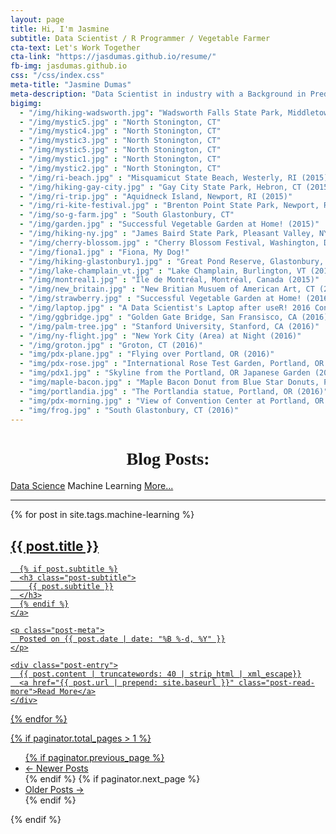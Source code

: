 ```yaml
---
layout: page
title: Hi, I'm Jasmine
subtitle: Data Scientist / R Programmer / Vegetable Farmer
cta-text: Let's Work Together
cta-link: "https://jasdumas.github.io/resume/"
fb-img: jasdumas.github.io
css: "/css/index.css"
meta-title: "Jasmine Dumas"
meta-description: "Data Scientist in industry with a Background in Predictive Analytics, Machine Learning, and Statistical Computing"
bigimg:
  - "/img/hiking-wadsworth.jpg": "Wadsworth Falls State Park, Middletown, CT (2016)"
  - "/img/mystic5.jpg" : "North Stonington, CT"
  - "/img/mystic4.jpg" : "North Stonington, CT"
  - "/img/mystic3.jpg" : "North Stonington, CT"
  - "/img/mystic5.jpg" : "North Stonington, CT"
  - "/img/mystic1.jpg" : "North Stonington, CT"
  - "/img/mystic2.jpg" : "North Stonington, CT"
  - "/img/ri-beach.jpg" : "Misquamicut State Beach, Westerly, RI (2015)"
  - "/img/hiking-gay-city.jpg" : "Gay City State Park, Hebron, CT (2015)"
  - "/img/ri-trip.jpg" : "Aquidneck Island, Newport, RI (2015)"
  - "/img/ri-kite-festival.jpg" : "Brenton Point State Park, Newport, RI (2015)"
  - "/img/so-g-farm.jpg" : "South Glastonbury, CT"
  - "/img/garden.jpg" : "Successful Vegetable Garden at Home! (2015)"
  - "/img/hiking-ny.jpg" : "James Baird State Park, Pleasant Valley, NY"
  - "/img/cherry-blossom.jpg" : "Cherry Blossom Festival, Washington, DC (2016)"
  - "/img/fiona1.jpg" : "Fiona, My Dog!"
  - "/img/hiking-glastonbury1.jpg" : "Great Pond Reserve, Glastonbury, CT (2015)"
  - "/img/lake-champlain_vt.jpg" : "Lake Champlain, Burlington, VT (2016)"
  - "/img/montreal1.jpg" : "Île de Montréal, Montréal, Canada (2015)"
  - "/img/new_britain.jpg" : "New Britian Musuem of American Art, CT (2016)"
  - "/img/strawberry.jpg" : "Successful Vegetable Garden at Home! (2016)"
  - "/img/laptop.jpg" : "A Data Scientist's Laptop after useR! 2016 Conf"
  - "/img/ggbridge.jpg" : "Golden Gate Bridge, San Fransisco, CA (2016)"
  - "/img/palm-tree.jpg" : "Stanford University, Stanford, CA (2016)"
  - "/img/ny-flight.jpg" : "New York City (Area) at Night (2016)"
  - "/img/groton.jpg" : "Groton, CT (2016)"
  - "img/pdx-plane.jpg" : "Flying over Portland, OR (2016)"
  - "img/pdx-rose.jpg" : "International Rose Test Garden, Portland, OR (2016)"
  - "img/pdx1.jpg" : "Skyline from the Portland, OR Japanese Garden (2016)"
  - "img/maple-bacon.jpg" : "Maple Bacon Donut from Blue Star Donuts, Portland, OR (2016)"
  - "img/portlandia.jpg" : "The Portlandia statue, Portland, OR (2016)"
  - "img/pdx-morning.jpg" : "View of Convention Center at Portland, OR (2016)"
  - "img/frog.jpg" : "South Glastonbury, CT (2016)"
---
```


<!-- <div align="center"> </div>  -->
<!-- <a href="https://jasdumas.github.io/resume/" class=".btn-primary">Resume</a> -->

<link href="https://fonts.googleapis.com/css?family=Permanent+Marker" rel="stylesheet">

<h1> <div align = "center" style="font-family: 'Permanent Marker', cursive;">Blog Posts: </div> </h1>

<div class="list-filters">
  <a href="/ds" class="list-filter">Data Science</a>
  <span class="list-filter filter-selected">Machine Learning</span>
  <a href="/tags" class="list-filter">More...</a>
</div>

<hr>

<div class="posts-list">
  {% for post in site.tags.machine-learning %}
  <article class="post-preview">
    <a href="{{ post.url | prepend: site.baseurl }}">
	  <h2 class="post-title">{{ post.title }}</h2>

	  {% if post.subtitle %}
	  <h3 class="post-subtitle">
	    {{ post.subtitle }}
	  </h3>
	  {% endif %}
    </a>

    <p class="post-meta">
      Posted on {{ post.date | date: "%B %-d, %Y" }}
    </p>

    <div class="post-entry">
      {{ post.content | truncatewords: 40 | strip_html | xml_escape}}
	  <a href="{{ post.url | prepend: site.baseurl }}" class="post-read-more">Read More</a>
    </div>

   </article>
  {% endfor %}
</div>

{% if paginator.total_pages > 1 %}
<ul class="pager main-pager">
  {% if paginator.previous_page %}
  <li class="previous">
    <a href="{{ paginator.previous_page_path | prepend: site.baseurl | replace: '//', '/' }}">&larr; Newer Posts</a>
  </li>
  {% endif %}
  {% if paginator.next_page %}
  <li class="next">
    <a href="{{ paginator.next_page_path | prepend: site.baseurl | replace: '//', '/' }}">Older Posts &rarr;</a>
  </li>
  {% endif %}
</ul>
{% endif %}
